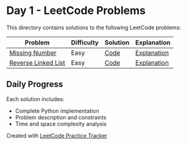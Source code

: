 # Day 1 - LeetCode Problems

This directory contains solutions to the following LeetCode problems:

| Problem | Difficulty | Solution | Explanation |
|---------|------------|----------|-------------|
| [Missing Number](https://leetcode.com/problems/missing-number/) | Easy | [Code](missing_number.py) | [Explanation](missing_number.md) |
| [Reverse Linked List](https://leetcode.com/problems/reverse-linked-list/) | Easy | [Code](reverse_linked_list.py) | [Explanation](reverse_linked_list.md) |

## Daily Progress

Each solution includes:
- Complete Python implementation
- Problem description and constraints
- Time and space complexity analysis

Created with [LeetCode Practice Tracker](https://github.com/AnuranjanJain/solutions)
